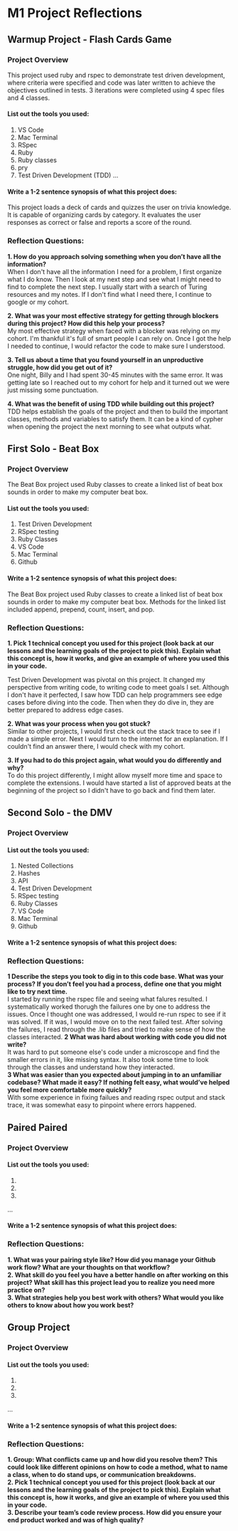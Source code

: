 # M1 Project Reflections

## Warmup Project - Flash Cards Game

### Project Overview
This project used ruby and rspec to demonstrate test driven development, where criteria were specified and code was later written to achieve the objectives outlined in tests. 3 iterations were completed using 4 spec files and 4 classes. 

#### List out the tools you used:
1. VS Code
2. Mac Terminal
3. RSpec
4. Ruby
5. Ruby classes
6. pry
7. Test Driven Development (TDD)
...

#### Write a 1-2 sentence synopsis of what this project does:

This project loads a deck of cards and quizzes the user on trivia knowledge. It is capable of organizing cards by category. It evaluates the user responses as correct or false and reports a score of the round. 

### Reflection Questions: 
**1. How do you approach solving something when you don’t have all the information?**<br />
When I don't have all the information I need for a problem, I first organize what I do know. Then I look at my next step and see what I might need to find to complete the next step. I usually start with a search of Turing resources and my notes. If I don't find what I need there, I continue to google or my cohort. 

**2. What was your most effective strategy for getting through blockers during this project? How did this help your process?**<br />
My most effective strategy when faced with a blocker was relying on my cohort. I'm thankful it's full of smart people I can rely on. Once I got the help I needed to continue, I would refactor the code to make sure I understood. 

**3. Tell us about a time that you found yourself in an unproductive struggle, how did you get out of it?**<br />
One night, Billy and I had spent 30-45 minutes with the same error. It was getting late so I reached out to my cohort for help and it turned out we were just missing some punctuation. 

**4. What was the benefit of using TDD while building out this project?**<br />
TDD helps establish the goals of the project and then to build the important classes, methods and variables to satisfy them. It can be a kind of cypher when opening the project the next morning to see what outputs what. 


## First Solo - Beat Box

### Project Overview
The Beat Box project used Ruby classes to create a linked list of beat box sounds in order to make my computer beat box. 

#### List out the tools you used:
1. Test Driven Development
2. RSpec testing
3. Ruby Classes
4. VS Code
5. Mac Terminal
6. Github

#### Write a 1-2 sentence synopsis of what this project does:
The Beat Box project used Ruby classes to create a linked list of beat box sounds in order to make my computer beat box. 
Methods for the linked list included append, prepend, count, insert, and pop. 

### Reflection Questions: 
**1. Pick 1 technical concept you used for this project (look back at our lessons and the learning goals of the project to pick this). Explain what this concept is, how it works, and give an example of where you used this in your code.**<br />

Test Driven Development was pivotal on this project. It changed my perspective from writing code, to writing code to meet goals I set. Although I don't have it perfected, I saw how TDD can help programmers see edge cases before diving into the code. Then when they do dive in, they are better prepared to address edge cases.

**2. What was your process when you got stuck?**<br /> Similar to other projects, I would first check out the stack trace to see if I made a simple error. Next I would turn to the internet for an explanation. If I couldn't find an answer there, I would check with my cohort. 


**3. If you had to do this project again, what would you do differently and why?**<br />
To do this project differently, I might allow myself more time and space to complete the extensions. I would have started a list of approved beats at the beginning of the project so I didn't have to go back and find them later. 

## Second Solo - the DMV

### Project Overview

#### List out the tools you used:
1. Nested Collections
2. Hashes
3. API
4. Test Driven Development
5. RSpec testing
6. Ruby Classes
7. VS Code
8. Mac Terminal
9. Github

#### Write a 1-2 sentence synopsis of what this project does:

### Reflection Questions: 
**1 Describe the steps you took to dig in to this code base. What was your process? If you don’t feel you had a process, define one that you might like to try next time.**<br />
I started by running the rspec file and seeing what falures resulted. I systematically worked thorugh the failures one by one to address the issues. Once I thought one was addressed, I would re-run rspec to see if it was solved. If it was, I would move on to the next failed test. After solving the failures, I read through the .lib files and tried to make sense of how the classes interacted. 
**2 What was hard about working with code you did not write?**<br />
It was hard to put someone else's code under a microscope and find the smaller errors in it, like missing syntax. It also took some time to look through the classes and understand how they interacted.  
**3 What was easier than you expected about jumping in to an unfamiliar codebase? What made it easy? If nothing felt easy, what would’ve helped you feel more comfortable more quickly?**<br />
With some experience in fixing failues and reading rspec output and stack trace, it was somewhat easy to pinpoint where errors happened. 


## Paired Paired

### Project Overview

#### List out the tools you used:
1.
2.
3.
...

#### Write a 1-2 sentence synopsis of what this project does:

### Reflection Questions: 
**1. What was your pairing style like? How did you manage your Github work flow? What are your thoughts on that workflow?**<br />
**2. What skill do you feel you have a better handle on after working on this project? What skill has this project lead you to realize you need more practice on?**<br />
**3. What strategies help you best work with others? What would you like others to know about how you work best?**<br />

## Group Project

### Project Overview

#### List out the tools you used:
1.
2.
3.
...

#### Write a 1-2 sentence synopsis of what this project does:

### Reflection Questions: 
**1. Group: What conflicts came up and how did you resolve them?  This could look like different opinions on how to code a method, what to name a class, when to do stand ups, or communication breakdowns.**<br />
**2. Pick 1 technical concept you used for this project (look back at our lessons and the learning goals of the project to pick this). Explain what this concept is, how it works, and give an example of where you used this in your code.**<br />
**3. Describe your team’s code review process. How did you ensure your end product worked and was of high quality?**<br />
